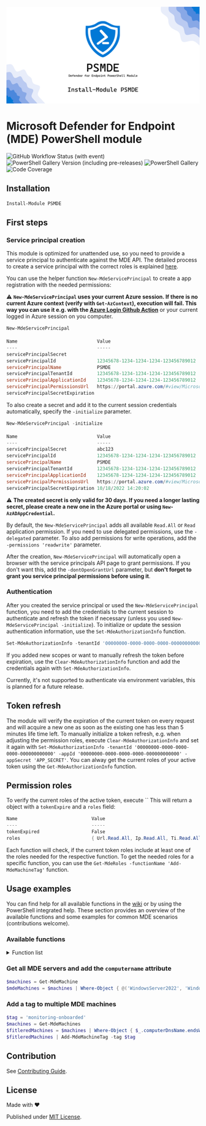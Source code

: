 ![PSMDE Banner](/icon/banner.png)

# Microsoft Defender for Endpoint (MDE) PowerShell module

![GitHub Workflow Status (with event)](https://img.shields.io/github/actions/workflow/status/Visorian/PSMDE/ci.yml?logo=github&label=CI%2FCD&labelColor=181818)
![PowerShell Gallery Version (including pre-releases)](https://img.shields.io/powershellgallery/v/PSMDE?labelColor=181818&color=4578d2&label=PS%20Gallery%20Version)
![PowerShell Gallery](https://img.shields.io/powershellgallery/dt/PSMDE?labelColor=181818&color=4578d2&label=PS%20Gallery%20Downloads)
![Code Coverage](https://img.shields.io/badge/coverage-93.75%25-yellow?labelColor=181818&color=4578d2&label=Test%20Coverage)

## Installation

```PowerShell
Install-Module PSMDE
```

## First steps

### Service principal creation

This module is optimized for unattended use, so you need to provide a service principal to authenticate against the MDE API.
The detailed process to create a service principal with the correct roles is explained [here](https://docs.microsoft.com/en-us/microsoft-365/security/defender-endpoint/exposed-apis-create-app-webapp?view=o365-worldwide).

You can use the helper function `New-MdeServicePrincipal` to create a app registration with the needed permissions:

:warning: **`New-MdeServicePrincipal` uses your current Azure session. If there is no current Azure context (verify with `Get-AzContext`), execution will fail. This way you can use it e.g. with the [Azure Login Github Action](https://github.com/marketplace/actions/azure-login)** or your current logged in Azure session on you computer.

```PowerShell
New-MdeServicePrincipal

Name                             Value
----                             -----
servicePrincipalSecret           
servicePrincipalId               12345678-1234-1234-1234-123456789012
servicePrincipalName             PSMDE
servicePrincipalTenantId         12345678-1234-1234-1234-123456789012
servicePrincipalApplicationId    12345678-1234-1234-1234-123456789012
servicePrincipalPermissionsUrl   https://portal.azure.com/#view/Microsoft_AAD_RegisteredApps/ApplicationMenuBlade/~/CallAnA
servicePrincipalSecretExpiration 
```

To also create a secret and add it to the current session credentials automatically, specify the `-initialize` parameter.

```PowerShell
New-MdeServicePrincipal -initialize

Name                             Value
----                             -----
servicePrincipalSecret           abc123
servicePrincipalId               12345678-1234-1234-1234-123456789012
servicePrincipalName             PSMDE
servicePrincipalTenantId         12345678-1234-1234-1234-123456789012
servicePrincipalApplicationId    12345678-1234-1234-1234-123456789012
servicePrincipalPermissionsUrl   https://portal.azure.com/#view/Microsoft_AAD_RegisteredApps/ApplicationMenuBlade/~/CallAnA
servicePrincipalSecretExpiration 10/18/2022 14:20:02
```

:warning: **The created secret is only valid for 30 days. If you need a longer lasting secret, please create a new one in the Azure portal or using `New-AzADAppCredential`.**

By default, the `New-MdeServicePrincipal` adds all available `Read.All` or `Read` application permission. If you need to use delegated permissions, use the `-delegated` parameter.
To also add permissions for write operations, add the `-permissions 'readwrite'` parameter.

After the creation, `New-MdeServicePrincipal` will automatically open a browser with the service principals API page to grant permissions. If you don't want this, add the `-dontOpenGrantUrl` parameter, but **don't forget to grant you service principal permissions before using it**.

### Authentication

After you created the service principal or used the `New-MdeServicePrincipal` function, you need to add the credentials to the current session to authenticate and refresh the token if necessary (unless you used `New-MdeServicePrincipal -initialize`). To initialize or update the session authentication information, use the `Set-MdeAuthorizationInfo` function.

```PowerShell
Set-MdeAuthorizationInfo -tenantId '00000000-0000-0000-0000-000000000000' -appId '00000000-0000-0000-0000-000000000000' -appSecret 'APP_SECRET'
```

If you added new scopes or want to manually refresh the token before expiration, use the `Clear-MdeAuthorizationInfo` function and add the credentials again with `Set-MdeAuthorizationInfo`.

Currently, it's not supported to authenticate via environment variables, this is planned for a future release.

## Token refresh

The module will verify the expiration of the current token on every request and will acquire a new one as soon as the existing one has less than 5 minutes life time left. To manually initialize a token refresh, e.g. when adjusting the permission roles, execute `Clear-MdeAuthorizationInfo` and set it again with `Set-MdeAuthorizationInfo -tenantId '00000000-0000-0000-0000-000000000000' -appId '00000000-0000-0000-0000-000000000000' -appSecret 'APP_SECRET'`.
You can alway get the current roles of your active token using the `Get-MdeAuthorizationInfo` function.

## Permission roles

To verify the current roles of the active token, execute ``
This will return a object with a `tokenExpire` and a `roles` field:

```PowerShell
Name                           Value
----                           -----
tokenExpired                   False
roles                          { Url.Read.All, Ip.Read.All, Ti.Read.All, User.Read.All }
```

Each function will check, if the current token roles include at least one of the roles needed for the respective function. To get the needed roles for a specific function, you can use the `Get-MdeRoles -functionName 'Add-MdeMachineTag'` function.

## Usage examples

You can find help for all available functions in the [wiki](https://github.com/Visorian/PSMDE/wiki/PSMDE) or by using the PowerShell integrated help.
These section provides an overview of the available functions and some examples for common MDE scenarios (contributions welcome).

### Available functions

<details>
<summary>Function list</summary>

- Add-MdeMachineTag
- Clear-MdeAuthorizationInfo
- Disable-MdeMachineCodeExecutionRestriction
- Disable-MdeMachineIsolation
- Enable-MdeMachineCodeExecutionRestriction
- Enable-MdeMachineIsolation
- Get-MdeAuthorizationInfo
- Get-MdeBaselineComplianceAssessmentByMachine
- Get-MdeBaselineComplianceAssessmentExport
- Get-MdeBaselineConfiguration
- Get-MdeBaselineProfile
- Get-MdeConfigurationScore
- Get-MdeExposureScore
- Get-MdeExposureScoreByMachineGroups
- Get-MdeLibraryFiles
- Get-MdeLiveResponseResult
- Get-MdeMachine
- Get-MdeMachineAction
- Get-MdeMachineAlerts
- Get-MdeMachineByFilter
- Get-MdeMachineByIp
- Get-MdeMachineByTag
- Get-MdeMachineInvestigationPackage
- Get-MdeMachineInvestigationPackageUri
- Get-MdeMachineLogonUsers
- Get-MdeMachineMissingKbs
- Get-MdeMachineRecommendations
- Get-MdeMachineSoftware
- Get-MdeMachineVulnerabilities
- Get-MdeRecommendation
- Get-MdeRecommendationMachines
- Get-MdeRecommendationSoftware
- Get-MdeRecommendationVulnerabilities
- Get-MdeRemediationTask
- Get-MdeRemediationTaskMachines
- Get-MdeRoles
- Get-MdeSoftware
- Get-MdeSoftwareByFilter
- Get-MdeSoftwareDistribution
- Get-MdeSoftwareMachineReferences
- Get-MdeSoftwareMissingKbs
- Get-MdeSoftwareVulnerability
- Get-MdeUserAlerts
- Get-MdeUserMachines
- Get-MdeVulnerability
- Get-MdeVulnerabilityByMachine
- Get-MdeVulnerabilityMachinesByVulnerability
- Invoke-MdeMachineAntivirusScan
- Invoke-MdeMachineLiveResponse
- New-MdeServicePrincipal
- Remove-MdeMachine
- Remove-MdeMachineTag
- Set-MdeAuthorizationInfo
- Stop-MdeMachineAction
- Stop-MdeMachineFileExecution
- Update-MdeMachine

</details>

### Get all MDE servers and add the `computername` attribute

```PowerShell
$machines = Get-MdeMachine
$mdeMachines = $machines | Where-Object { @('WindowsServer2022', 'WindowsServer2019', 'WindowsServer2016', 'WindowsServer2012R2', 'WindowsServer2008R2') -contains $_.osPlatform } | Select-Object -Property *, @{Name = 'computerName'; Expression = { $_.computerDnsName.split('.')[0] } }
```

### Add a tag to multiple MDE machines

```PowerShell
$tag = 'monitoring-onboarded'
$machines = Get-MdeMachines
$fitleredMachines = $machines | Where-Object { $_.computerDnsName.endsWith('.mydomain.local') } | Where-Object { $_.healthStatus -eq 'Active' }
$fitleredMachines | Add-MdeMachineTag -tag $tag
```

## Contribution

See [Contributing Guide](https://github.com/Visorian/PSMDE/blob/main/CONTRIBUTING.md).

## License

Made with :heart:

Published under [MIT License](./LICENCE).

